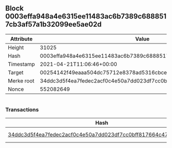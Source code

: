 ## Block 0003effa948a4e6315ee11483ac6b7389c6888517cb3af57a1b32099ee5ae02d

Attribute | Value
--- | ---
Height | 31025
Hash | 0003effa948a4e6315ee11483ac6b7389c6888517cb3af57a1b32099ee5ae02d
Timestamp | 2021-04-21T11:06:46+00:00
Target | 00254142f49eaaa504dc75712e8378ad5316cbcead634704b3734b6271167cc4
Merke root | 34ddc3d5f4ea7fedec2acf0c4e50a7dd023df7cc0bff817664c47c86ffffbafd
Nonce | 552082649

```

```

### Transactions

Hash | Amount
--- | ---
[34ddc3d5f4ea7fedec2acf0c4e50a7dd023df7cc0bff817664c47c86ffffbafd](34ddc3d5f4ea7fedec2acf0c4e50a7dd023df7cc0bff817664c47c86ffffbafd.md) | 10.00000000 SKEPTI 
